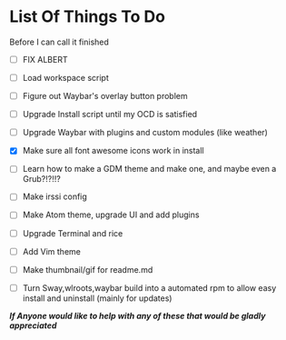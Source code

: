# List Of Things To Do
Before I can call it finished

- [ ] FIX ALBERT
- [ ] Load workspace script
- [ ] Figure out Waybar's overlay button problem
- [ ] Upgrade Install script until my OCD is satisfied
- [ ] Upgrade Waybar with plugins and custom modules (like weather)
- [x] Make sure all font awesome icons work in install
- [ ] Learn how to make a GDM theme and make one, and maybe even a Grub?!?!!?
- [ ] Make irssi config
- [ ] Make Atom theme, upgrade UI and add plugins 
- [ ] Upgrade Terminal and rice 
- [ ] Add Vim theme 
- [ ] Make thumbnail/gif for readme.md 
- [ ] Turn Sway,wlroots,waybar build into a automated rpm to allow easy install and uninstall (mainly for updates) 


***If Anyone would like to help with any of these that would be gladly appreciated***

